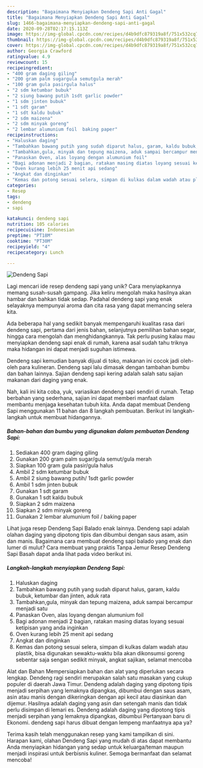 ```yaml
---
description: "Bagaimana Menyiapkan Dendeng Sapi Anti Gagal"
title: "Bagaimana Menyiapkan Dendeng Sapi Anti Gagal"
slug: 1466-bagaimana-menyiapkan-dendeng-sapi-anti-gagal
date: 2020-09-28T02:17:15.113Z
image: https://img-global.cpcdn.com/recipes/d4b9dfc879319a8f/751x532cq70/dendeng-sapi-foto-resep-utama.jpg
thumbnail: https://img-global.cpcdn.com/recipes/d4b9dfc879319a8f/751x532cq70/dendeng-sapi-foto-resep-utama.jpg
cover: https://img-global.cpcdn.com/recipes/d4b9dfc879319a8f/751x532cq70/dendeng-sapi-foto-resep-utama.jpg
author: Georgia Crawford
ratingvalue: 4.9
reviewcount: 15
recipeingredient:
- "400 gram daging giling"
- "200 gram palm sugargula semutgula merah"
- "100 gram gula pasirgula halus"
- "2 sdm ketumbar bubuk"
- "2 siung bawang putih 1sdt garlic powder"
- "1 sdm jinten bubuk"
- "1 sdt garam"
- "1 sdt kaldu bubuk"
- "2 sdm maizena"
- "2 sdm minyak goreng"
- "2 lembar alumunium foil  baking paper"
recipeinstructions:
- "Haluskan daging"
- "Tambahkan bawang putih yang sudah diparut halus, garam, kaldu bubuk, ketumbar dan jinten, aduk rata"
- "Tambahkan,gula, minyak dan tepung maizena, aduk sampai bercampur menjadi satu"
- "Panaskan Oven, alas loyang dengan alumunium foil"
- "Bagi adonan menjadi 2 bagian, ratakan masing diatas loyang sesuai ketipisan yang anda inginkan"
- "Oven kurang lebih 25 menit api sedang"
- "Angkat dan dinginkan"
- "Kemas dan potong sesuai selera, simpan di kulkas dalam wadah atau plastik, bisa digunakan sewaktu-waktu bila akan dikonsumsi goreng sebentar saja sengan sedikit minyak, angkat sajikan, selamat mencoba"
categories:
- Resep
tags:
- dendeng
- sapi

katakunci: dendeng sapi 
nutrition: 105 calories
recipecuisine: Indonesian
preptime: "PT18M"
cooktime: "PT30M"
recipeyield: "4"
recipecategory: Lunch

---
```



![Dendeng Sapi](https://img-global.cpcdn.com/recipes/d4b9dfc879319a8f/751x532cq70/dendeng-sapi-foto-resep-utama.jpg)

Lagi mencari ide resep dendeng sapi yang unik? Cara menyiapkannya memang susah-susah gampang. Jika keliru mengolah maka hasilnya akan hambar dan bahkan tidak sedap. Padahal dendeng sapi yang enak selayaknya mempunyai aroma dan cita rasa yang dapat memancing selera kita.

Ada beberapa hal yang sedikit banyak mempengaruhi kualitas rasa dari dendeng sapi, pertama dari jenis bahan, selanjutnya pemilihan bahan segar, hingga cara mengolah dan menghidangkannya. Tak perlu pusing kalau mau menyiapkan dendeng sapi enak di rumah, karena asal sudah tahu triknya maka hidangan ini dapat menjadi suguhan istimewa.

Dendeng sapi kemudian banyak dijual di toko, makanan ini cocok jadi oleh-oleh para kulineran. Dendeng sapi lalu dimasak dengan tambahan bumbu dan bahan lainnya. Sajian dendeng sapi kering adalah salah satu sajian makanan dari daging yang enak.


Nah, kali ini kita coba, yuk, variasikan dendeng sapi sendiri di rumah. Tetap berbahan yang sederhana, sajian ini dapat memberi manfaat dalam membantu menjaga kesehatan tubuh kita. Anda dapat membuat Dendeng Sapi menggunakan 11 bahan dan 8 langkah pembuatan. Berikut ini langkah-langkah untuk membuat hidangannya.

<!--inarticleads1-->

##### Bahan-bahan dan bumbu yang digunakan dalam pembuatan Dendeng Sapi:

1. Sediakan 400 gram daging giling
1. Gunakan 200 gram palm sugar/gula semut/gula merah
1. Siapkan 100 gram gula pasir/gula halus
1. Ambil 2 sdm ketumbar bubuk
1. Ambil 2 siung bawang putih/ 1sdt garlic powder
1. Ambil 1 sdm jinten bubuk
1. Gunakan 1 sdt garam
1. Gunakan 1 sdt kaldu bubuk
1. Siapkan 2 sdm maizena
1. Siapkan 2 sdm minyak goreng
1. Gunakan 2 lembar alumunium foil / baking paper


Lihat juga resep Dendeng Sapi Balado enak lainnya. Dendeng sapi adalah olahan daging yang dipotong tipis dan dibumbui dengan saus asam, asin dan manis. Bagaimana cara membuat dendeng sapi balado yang enak dan lumer di mulut? Cara membuat yang praktis Tanpa Jemur Resep Dendeng Sapi Basah dapat anda lihat pada video berikut ini. 

<!--inarticleads2-->

##### Langkah-langkah menyiapkan Dendeng Sapi:

1. Haluskan daging
1. Tambahkan bawang putih yang sudah diparut halus, garam, kaldu bubuk, ketumbar dan jinten, aduk rata
1. Tambahkan,gula, minyak dan tepung maizena, aduk sampai bercampur menjadi satu
1. Panaskan Oven, alas loyang dengan alumunium foil
1. Bagi adonan menjadi 2 bagian, ratakan masing diatas loyang sesuai ketipisan yang anda inginkan
1. Oven kurang lebih 25 menit api sedang
1. Angkat dan dinginkan
1. Kemas dan potong sesuai selera, simpan di kulkas dalam wadah atau plastik, bisa digunakan sewaktu-waktu bila akan dikonsumsi goreng sebentar saja sengan sedikit minyak, angkat sajikan, selamat mencoba


Alat dan Bahan Mempersiapkan bahan dan alat yang diperlukan secara lengkap. Dendeng ragi sendiri merupakan salah satu masakan yang cukup populer di daerah Jawa Timur. Dendeng adalah daging yang dipotong tipis menjadi serpihan yang lemaknya dipangkas, dibumbui dengan saus asam, asin atau manis dengan dikeringkan dengan api kecil atau diasinkan dan dijemur. Hasilnya adalah daging yang asin dan setengah manis dan tidak perlu disimpan di lemari es. Dendeng adalah daging yang dipotong tipis menjadi serpihan yang lemaknya dipangkas, dibumbui Pertanyaan baru di Ekonomi. dendeng sapi harus dibuat dengan lempeng manfaatnya apa ya? 

Terima kasih telah menggunakan resep yang kami tampilkan di sini. Harapan kami, olahan Dendeng Sapi yang mudah di atas dapat membantu Anda menyiapkan hidangan yang sedap untuk keluarga/teman maupun menjadi inspirasi untuk berbisnis kuliner. Semoga bermanfaat dan selamat mencoba!

